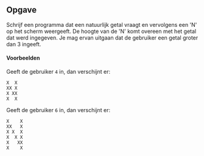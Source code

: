## Opgave
Schrijf een programma dat een natuurlijk getal vraagt en vervolgens een 'N' op het scherm weergeeft. De hoogte van de 'N' komt overeen met het getal dat werd ingegeven. Je mag ervan uitgaan dat de gebruiker een getal groter dan 3 ingeeft.


#### Voorbeelden
Geeft de gebruiker `4` in, dan verschijnt er:
```
X  X
XX X
X XX
X  X
```

Geeft de gebruiker `6` in, dan verschijnt er:
```
X    X
XX   X
X X  X
X  X X
X   XX
X    X
```